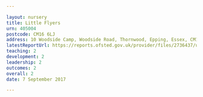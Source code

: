 ```yaml
---

layout: nursery
title: Little Flyers
urn: 405004
postcode: CM16 6LJ
address: 10 Woodside Camp, Woodside Road, Thornwood, Epping, Essex, CM16 6LJ
latestReportUrl: https://reports.ofsted.gov.uk/provider/files/2736437/urn/405004.pdf
teaching: 2
development: 2
leadership: 2
outcomes: 2
overall: 2
date: 7 September 2017

---
```

